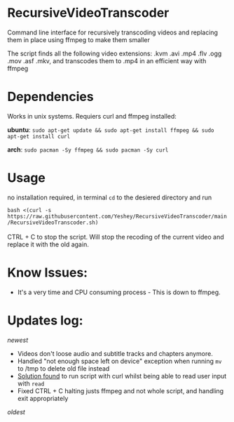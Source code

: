 # RecursiveVideoTranscoder
Command line interface for recursively transcoding videos and replacing them in place using ffmpeg to make them smaller 

The script finds all the following video extensions: .kvm .avi .mp4 .flv .ogg .mov .asf .mkv, and transcodes them to .mp4 in an efficient way with ffmpeg

# Dependencies
Works in unix systems. Requiers curl and ffmpeg installed:

**ubuntu**: `sudo apt-get update && sudo apt-get install ffmpeg && sudo apt-get install curl`

**arch**: `sudo pacman -Sy ffmpeg && sudo pacman -Sy curl`

# Usage
no installation required, in terminal `cd` to the desiered directory and run 

```bash <(curl -s https://raw.githubusercontent.com/Yeshey/RecursiveVideoTranscoder/main/RecursiveVideoTranscoder.sh)``` <br><br> CTRL + C to stop the script. Will stop the recoding of the current video and replace it with the old again.

# Know Issues:
- It's a very time and CPU consuming process - This is down to ffmpeg.

# Updates log:
*newest*
- Videos don't loose audio and subtitle tracks and chapters anymore.
- Handled "not enough space left on device" exception when running `mv` to /tmp to delete old file instead
- [Solution found](https://stackoverflow.com/questions/16854041/bash-read-is-being-skipped-when-run-from-curl-pipe) to run script with curl whilst being able to read user input with `read`
- Fixed CTRL + C halting justs ffmpeg and not whole script, and handling exit appropriately

*oldest*
